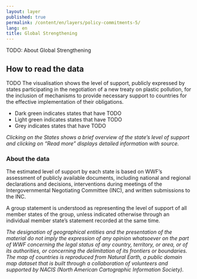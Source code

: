 ```yaml
---
layout: layer
published: true
permalink: /content/en/layers/policy-commitments-5/
lang: en
title: Global Strengthening
---
```


TODO: About Global Strengthening



## How to read the data


TODO The visualisation shows the level of support, publicly expressed by states participating in the negotiation of a new treaty on plastic pollution, for the inclusion of mechanisms to provide necessary support to countries for the effective implementation of their obligations.

* Dark green indicates states that have TODO
* Light green indicates states that have TODO
* Grey indicates states that have TODO 

_Clicking on the States shows a brief overview of the state’s level of support and clicking on “Read more” displays detailed information with source._

### About the data

The estimated level of support by each state is based on WWF’s assessment of publicly available documents, including national and regional declarations and decisions, interventions during meetings of the Intergovernmental Negotiating Committee (INC), and written submissions to the INC.

A group statement is understood as representing the level of support of all member states of the group, unless indicated otherwise through an individual member state’s statement recorded at the same time.

_The designation of geographical entities and the presentation of the material do not imply the expression of any opinion whatsoever on the part of WWF concerning the legal status of any country, territory, or area, or of its authorities, or concerning the delimitation of its frontiers or boundaries. The map of countries is reproduced from Natural Earth, a public domain map dataset that is built through a collaboration of volunteers and supported by NACIS (North American Cartographic Information Society)._
